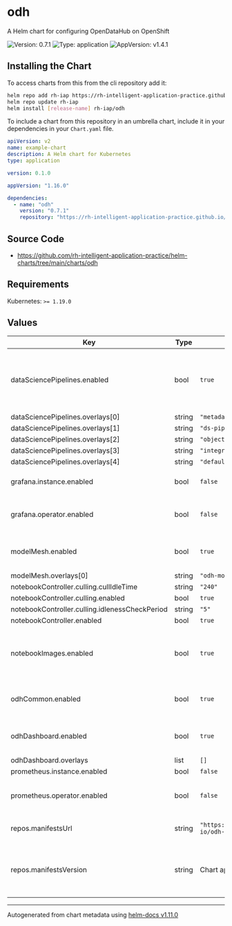 # odh

A Helm chart for configuring OpenDataHub on OpenShift

![Version: 0.7.1](https://img.shields.io/badge/Version-0.7.1-informational?style=flat-square) ![Type: application](https://img.shields.io/badge/Type-application-informational?style=flat-square) ![AppVersion: v1.4.1](https://img.shields.io/badge/AppVersion-v1.4.1-informational?style=flat-square)

## Installing the Chart

To access charts from this from the cli repository add it:

```sh
helm repo add rh-iap https://rh-intelligent-application-practice.github.io/helm-charts/
helm repo update rh-iap
helm install [release-name] rh-iap/odh
```

To include a chart from this repository in an umbrella chart, include it in your dependencies in your `Chart.yaml` file.

```yaml
apiVersion: v2
name: example-chart
description: A Helm chart for Kubernetes
type: application

version: 0.1.0

appVersion: "1.16.0"

dependencies:
  - name: "odh"
    version: "0.7.1"
    repository: "https://rh-intelligent-application-practice.github.io/helm-charts/"
```

## Source Code

* <https://github.com/rh-intelligent-application-practice/helm-charts/tree/main/charts/odh>

## Requirements

Kubernetes: `>= 1.19.0`

## Values

| Key | Type | Default | Description |
|-----|------|---------|-------------|
| dataSciencePipelines.enabled | bool | `true` | Enable install of the Data Science Pipelines (KubeFlow Pipelines) component |
| dataSciencePipelines.overlays[0] | string | `"metadata-store-mariadb"` |  |
| dataSciencePipelines.overlays[1] | string | `"ds-pipeline-ui"` |  |
| dataSciencePipelines.overlays[2] | string | `"object-store-minio"` |  |
| dataSciencePipelines.overlays[3] | string | `"integration-odhdashboard"` |  |
| dataSciencePipelines.overlays[4] | string | `"default-configs"` |  |
| grafana.instance.enabled | bool | `false` | Enable install of a Grafana instance |
| grafana.operator.enabled | bool | `false` | Enable install of the Grafana Operator |
| modelMesh.enabled | bool | `true` | Enable install of the Model Mesh instance |
| modelMesh.overlays[0] | string | `"odh-model-controller"` |  |
| notebookController.culling.cullIdleTime | string | `"240"` |  |
| notebookController.culling.enabled | bool | `true` |  |
| notebookController.culling.idlenessCheckPeriod | string | `"5"` |  |
| notebookController.enabled | bool | `true` |  |
| notebookImages.enabled | bool | `true` | Enable the install of additional Jupyter Notebook images |
| odhCommon.enabled | bool | `true` | Enable install of ODH Common resources |
| odhDashboard.enabled | bool | `true` | Enable install of the ODH Dashboard instance |
| odhDashboard.overlays | list | `[]` |  |
| prometheus.instance.enabled | bool | `false` |  |
| prometheus.operator.enabled | bool | `false` | Enable install of the Prometheus Operator |
| repos.manifestsUrl | string | `"https://github.com/opendatahub-io/odh-manifests/tarball/"` | ODH Manifests URL base |
| repos.manifestsVersion | string | Chart appVersion | Used to overwrite teh manifestsURL version from the chart appVersion |

----------------------------------------------
Autogenerated from chart metadata using [helm-docs v1.11.0](https://github.com/norwoodj/helm-docs/releases/v1.11.0)
